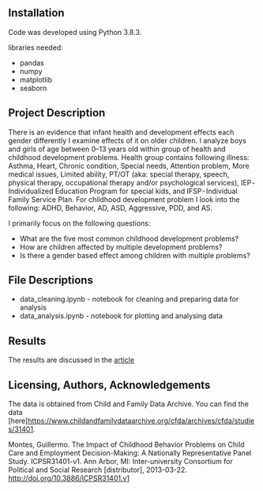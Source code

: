 ## Installation

Code was developed using Python 3.8.3.

libraries needed:

- pandas
- numpy
- matplotlib
- seaborn

## Project Description
There is an evidence that infant health and development effects each gender differently I examine effects of it on older children. I analyze  boys and girls of age between 0–13 years old within group of health and childhood development problems. Health group contains following illness: Asthma, Heart, Chronic condition, Special needs, Attention problem, More medical issues, Limited ability, PT/OT (aka: special therapy, speech, physical therapy, occupational therapy and/or psychological services), IEP - Individualized Education Program for special kids, and IFSP - Individual Family Service Plan. For childhood development problem I look into the following: ADHD, Behavior, AD, ASD, Aggressive, PDD, and AS.

I primarily focus on the following questions:

- What are the five most common childhood development problems?
- How are children affected by multiple development problems? 
- Is there a gender based effect among children with multiple problems?


## File Descriptions
- data_cleaning.ipynb - notebook for cleaning and preparing data for analysis
- data_analysis.ipynb - notebook for plotting and analysing data


## Results

The results are discussed in the [article](...)


## Licensing, Authors, Acknowledgements

The data is obtained from Child and Family Data Archive. You can find the data [here]https://www.childandfamilydataarchive.org/cfda/archives/cfda/studies/31401. 

Montes, Guillermo. The Impact of Childhood Behavior Problems on Child Care
and Employment Decision-Making: A Nationally Representative Panel Study.
ICPSR31401-v1. Ann Arbor, MI: Inter-university Consortium for Political and
Social Research [distributor], 2013-03-22.
http://doi.org/10.3886/ICPSR31401.v1